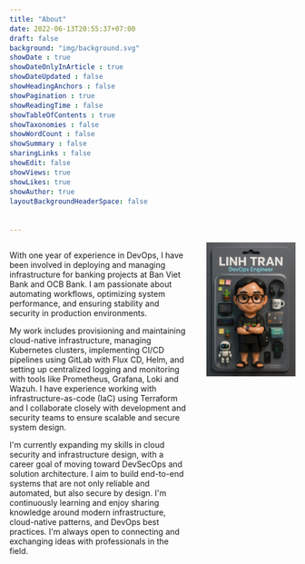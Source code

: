 ```yaml
---
title: "About"
date: 2022-06-13T20:55:37+07:00
draft: false
background: "img/background.svg"
showDate : true
showDateOnlyInArticle : true
showDateUpdated : false
showHeadingAnchors : false
showPagination : true
showReadingTime : false
showTableOfContents : true
showTaxonomies : false
showWordCount : false
showSummary : false
sharingLinks : false
showEdit: false
showViews: true
showLikes: true
showAuthor: true
layoutBackgroundHeaderSpace: false


---
```

<div style="display: flex; align-items: flex-start; gap: 2rem;">

<div style="flex: 2;">

With one year of experience in DevOps, I have been involved in deploying and managing infrastructure for banking projects at Ban Viet Bank and OCB Bank. I am passionate about automating workflows, optimizing system performance, and ensuring stability and security in production environments.

My work includes provisioning and maintaining cloud-native infrastructure, managing Kubernetes clusters, implementing CI/CD pipelines using GitLab with Flux CD, Helm, and setting up centralized logging and monitoring with tools like Prometheus, Grafana, Loki and Wazuh. I have experience working with infrastructure-as-code (IaC) using Terraform and I collaborate closely with development and security teams to ensure scalable and secure system design.

I'm currently expanding my skills in cloud security and infrastructure design, with a career goal of moving toward DevSecOps and solution architecture. I aim to build end-to-end systems that are not only reliable and automated, but also secure by design. I'm continuously learning and enjoy sharing knowledge around modern infrastructure, cloud-native patterns, and DevOps best practices. I'm always open to connecting and exchanging ideas with professionals in the field.

</div>

<div style="flex: 1;">
  <img src="pic_ai.jpg" alt="My Photo" class="customProfilePicture">
</div>

</div>



